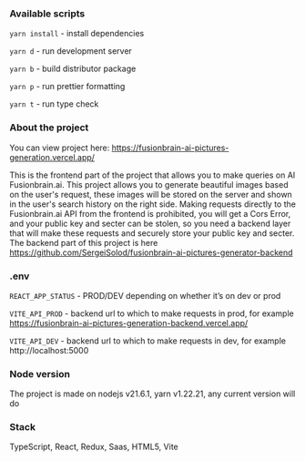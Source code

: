 ### Available scripts

`yarn install` - install dependencies

`yarn d` - run development server

`yarn b` - build distributor package

`yarn p` - run prettier formatting

`yarn t` - run type check

### About the project

You can view project here: https://fusionbrain-ai-pictures-generation.vercel.app/

This is the frontend part of the project that allows you to make queries on AI Fusionbrain.ai. This project allows you to generate beautiful images based on the user's request, these images will be stored on the server and shown in the user's search history on the right side. Making requests directly to the Fusionbrain.ai API from the frontend is prohibited, you will get a Cors Error, and your public key and secter can be stolen, so you need a backend layer that will make these requests and securely store your public key and secter. The backend part of this project is here https://github.com/SergeiSolod/fusionbrain-ai-pictures-generator-backend

### .env

`REACT_APP_STATUS` - PROD/DEV depending on whether it’s on dev or prod

`VITE_API_PROD` - backend url to which to make requests in prod, for example https://fusionbrain-ai-pictures-generation-backend.vercel.app/

`VITE_API_DEV` - backend url to which to make requests in dev, for example http://localhost:5000

### Node version

The project is made on nodejs v21.6.1, yarn v1.22.21, any current version will do

### Stack

TypeScript, React, Redux, Saas, HTML5, Vite
